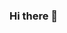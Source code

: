 ### Hi there 👋

<!--
**SJTU-qin/SJTU-qin** is a ✨ _special_ ✨ repository because its `README.md` (this file) appears on your GitHub profile.

Here are some ideas to get you started:
[![Qin's GitHub stats](https://github-readme-stats.vercel.app/api?username=SJTU-qin)](https://github.com/anuraghazra/github-readme-stats)

- 🔭 I’m currently working on ...
- 🌱 I’m currently learning ...
- 👯 I’m looking to collaborate on ...
- 🤔 I’m looking for help with ...
- 💬 Ask me about ...
- 📫 How to reach me: ...
- 😄 Pronouns: ...
- ⚡ Fun fact: ...
-->
